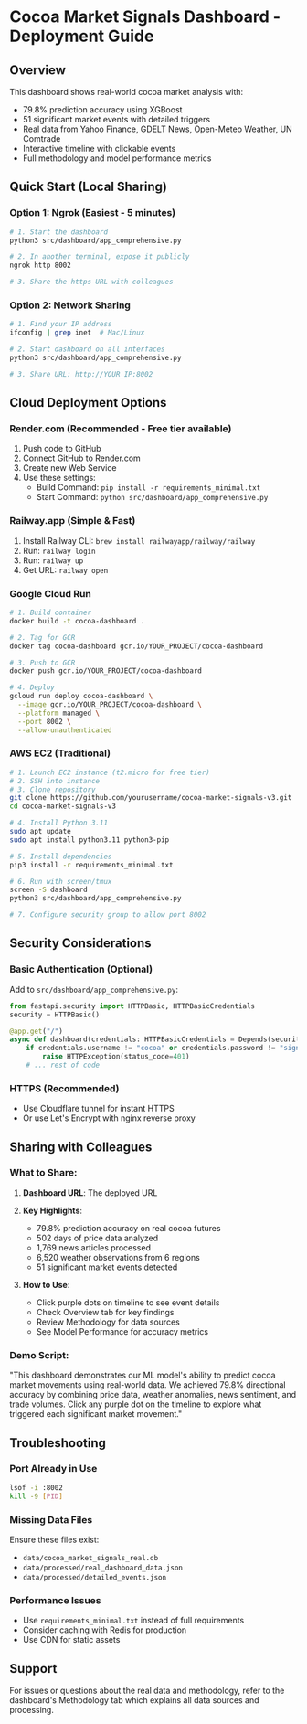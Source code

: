 # Cocoa Market Signals Dashboard - Deployment Guide

## Overview
This dashboard shows real-world cocoa market analysis with:
- 79.8% prediction accuracy using XGBoost
- 51 significant market events with detailed triggers
- Real data from Yahoo Finance, GDELT News, Open-Meteo Weather, UN Comtrade
- Interactive timeline with clickable events
- Full methodology and model performance metrics

## Quick Start (Local Sharing)

### Option 1: Ngrok (Easiest - 5 minutes)
```bash
# 1. Start the dashboard
python3 src/dashboard/app_comprehensive.py

# 2. In another terminal, expose it publicly
ngrok http 8002

# 3. Share the https URL with colleagues
```

### Option 2: Network Sharing
```bash
# 1. Find your IP address
ifconfig | grep inet  # Mac/Linux

# 2. Start dashboard on all interfaces
python3 src/dashboard/app_comprehensive.py

# 3. Share URL: http://YOUR_IP:8002
```

## Cloud Deployment Options

### Render.com (Recommended - Free tier available)
1. Push code to GitHub
2. Connect GitHub to Render.com
3. Create new Web Service
4. Use these settings:
   - Build Command: `pip install -r requirements_minimal.txt`
   - Start Command: `python src/dashboard/app_comprehensive.py`

### Railway.app (Simple & Fast)
1. Install Railway CLI: `brew install railwayapp/railway/railway`
2. Run: `railway login`
3. Run: `railway up`
4. Get URL: `railway open`

### Google Cloud Run
```bash
# 1. Build container
docker build -t cocoa-dashboard .

# 2. Tag for GCR
docker tag cocoa-dashboard gcr.io/YOUR_PROJECT/cocoa-dashboard

# 3. Push to GCR
docker push gcr.io/YOUR_PROJECT/cocoa-dashboard

# 4. Deploy
gcloud run deploy cocoa-dashboard \
  --image gcr.io/YOUR_PROJECT/cocoa-dashboard \
  --platform managed \
  --port 8002 \
  --allow-unauthenticated
```

### AWS EC2 (Traditional)
```bash
# 1. Launch EC2 instance (t2.micro for free tier)
# 2. SSH into instance
# 3. Clone repository
git clone https://github.com/yourusername/cocoa-market-signals-v3.git
cd cocoa-market-signals-v3

# 4. Install Python 3.11
sudo apt update
sudo apt install python3.11 python3-pip

# 5. Install dependencies
pip3 install -r requirements_minimal.txt

# 6. Run with screen/tmux
screen -S dashboard
python3 src/dashboard/app_comprehensive.py

# 7. Configure security group to allow port 8002
```

## Security Considerations

### Basic Authentication (Optional)
Add to `src/dashboard/app_comprehensive.py`:
```python
from fastapi.security import HTTPBasic, HTTPBasicCredentials
security = HTTPBasic()

@app.get("/")
async def dashboard(credentials: HTTPBasicCredentials = Depends(security)):
    if credentials.username != "cocoa" or credentials.password != "signals2024":
        raise HTTPException(status_code=401)
    # ... rest of code
```

### HTTPS (Recommended)
- Use Cloudflare tunnel for instant HTTPS
- Or use Let's Encrypt with nginx reverse proxy

## Sharing with Colleagues

### What to Share:
1. **Dashboard URL**: The deployed URL
2. **Key Highlights**:
   - 79.8% prediction accuracy on real cocoa futures
   - 502 days of price data analyzed
   - 1,769 news articles processed
   - 6,520 weather observations from 6 regions
   - 51 significant market events detected

3. **How to Use**:
   - Click purple dots on timeline to see event details
   - Check Overview tab for key findings
   - Review Methodology for data sources
   - See Model Performance for accuracy metrics

### Demo Script:
"This dashboard demonstrates our ML model's ability to predict cocoa market movements using real-world data. We achieved 79.8% directional accuracy by combining price data, weather anomalies, news sentiment, and trade volumes. Click any purple dot on the timeline to explore what triggered each significant market movement."

## Troubleshooting

### Port Already in Use
```bash
lsof -i :8002
kill -9 [PID]
```

### Missing Data Files
Ensure these files exist:
- `data/cocoa_market_signals_real.db`
- `data/processed/real_dashboard_data.json`
- `data/processed/detailed_events.json`

### Performance Issues
- Use `requirements_minimal.txt` instead of full requirements
- Consider caching with Redis for production
- Use CDN for static assets

## Support
For issues or questions about the real data and methodology, refer to the dashboard's Methodology tab which explains all data sources and processing.